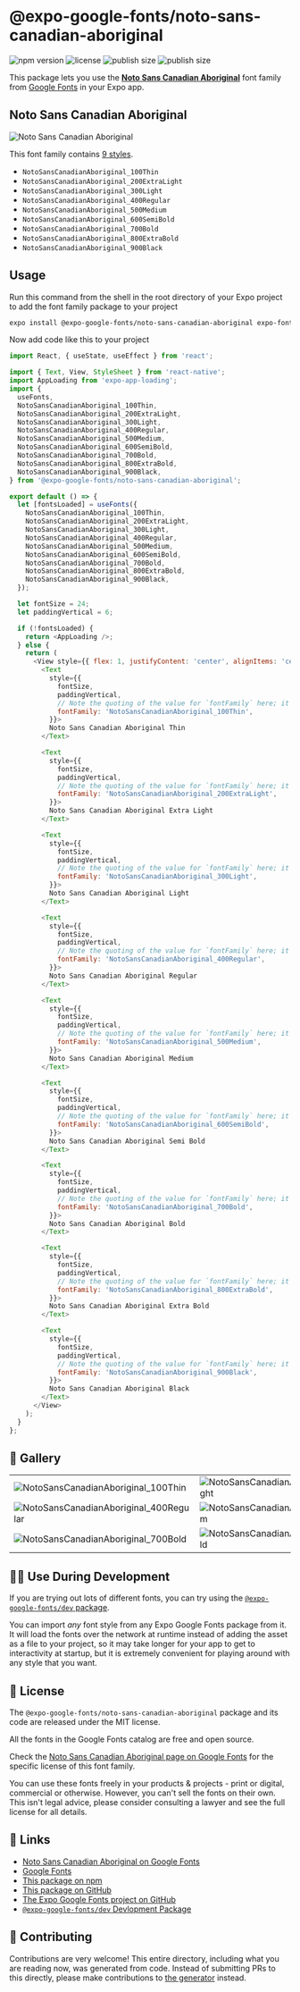 # @expo-google-fonts/noto-sans-canadian-aboriginal

![npm version](https://flat.badgen.net/npm/v/@expo-google-fonts/noto-sans-canadian-aboriginal)
![license](https://flat.badgen.net/github/license/expo/google-fonts)
![publish size](https://flat.badgen.net/packagephobia/install/@expo-google-fonts/noto-sans-canadian-aboriginal)
![publish size](https://flat.badgen.net/packagephobia/publish/@expo-google-fonts/noto-sans-canadian-aboriginal)

This package lets you use the [**Noto Sans Canadian Aboriginal**](https://fonts.google.com/specimen/Noto+Sans+Canadian+Aboriginal) font family from [Google Fonts](https://fonts.google.com/) in your Expo app.

## Noto Sans Canadian Aboriginal

![Noto Sans Canadian Aboriginal](./font-family.png)

This font family contains [9 styles](#-gallery).

- `NotoSansCanadianAboriginal_100Thin`
- `NotoSansCanadianAboriginal_200ExtraLight`
- `NotoSansCanadianAboriginal_300Light`
- `NotoSansCanadianAboriginal_400Regular`
- `NotoSansCanadianAboriginal_500Medium`
- `NotoSansCanadianAboriginal_600SemiBold`
- `NotoSansCanadianAboriginal_700Bold`
- `NotoSansCanadianAboriginal_800ExtraBold`
- `NotoSansCanadianAboriginal_900Black`

## Usage

Run this command from the shell in the root directory of your Expo project to add the font family package to your project
```sh
expo install @expo-google-fonts/noto-sans-canadian-aboriginal expo-font expo-app-loading
```

Now add code like this to your project
```js
import React, { useState, useEffect } from 'react';

import { Text, View, StyleSheet } from 'react-native';
import AppLoading from 'expo-app-loading';
import {
  useFonts,
  NotoSansCanadianAboriginal_100Thin,
  NotoSansCanadianAboriginal_200ExtraLight,
  NotoSansCanadianAboriginal_300Light,
  NotoSansCanadianAboriginal_400Regular,
  NotoSansCanadianAboriginal_500Medium,
  NotoSansCanadianAboriginal_600SemiBold,
  NotoSansCanadianAboriginal_700Bold,
  NotoSansCanadianAboriginal_800ExtraBold,
  NotoSansCanadianAboriginal_900Black,
} from '@expo-google-fonts/noto-sans-canadian-aboriginal';

export default () => {
  let [fontsLoaded] = useFonts({
    NotoSansCanadianAboriginal_100Thin,
    NotoSansCanadianAboriginal_200ExtraLight,
    NotoSansCanadianAboriginal_300Light,
    NotoSansCanadianAboriginal_400Regular,
    NotoSansCanadianAboriginal_500Medium,
    NotoSansCanadianAboriginal_600SemiBold,
    NotoSansCanadianAboriginal_700Bold,
    NotoSansCanadianAboriginal_800ExtraBold,
    NotoSansCanadianAboriginal_900Black,
  });

  let fontSize = 24;
  let paddingVertical = 6;

  if (!fontsLoaded) {
    return <AppLoading />;
  } else {
    return (
      <View style={{ flex: 1, justifyContent: 'center', alignItems: 'center' }}>
        <Text
          style={{
            fontSize,
            paddingVertical,
            // Note the quoting of the value for `fontFamily` here; it expects a string!
            fontFamily: 'NotoSansCanadianAboriginal_100Thin',
          }}>
          Noto Sans Canadian Aboriginal Thin
        </Text>

        <Text
          style={{
            fontSize,
            paddingVertical,
            // Note the quoting of the value for `fontFamily` here; it expects a string!
            fontFamily: 'NotoSansCanadianAboriginal_200ExtraLight',
          }}>
          Noto Sans Canadian Aboriginal Extra Light
        </Text>

        <Text
          style={{
            fontSize,
            paddingVertical,
            // Note the quoting of the value for `fontFamily` here; it expects a string!
            fontFamily: 'NotoSansCanadianAboriginal_300Light',
          }}>
          Noto Sans Canadian Aboriginal Light
        </Text>

        <Text
          style={{
            fontSize,
            paddingVertical,
            // Note the quoting of the value for `fontFamily` here; it expects a string!
            fontFamily: 'NotoSansCanadianAboriginal_400Regular',
          }}>
          Noto Sans Canadian Aboriginal Regular
        </Text>

        <Text
          style={{
            fontSize,
            paddingVertical,
            // Note the quoting of the value for `fontFamily` here; it expects a string!
            fontFamily: 'NotoSansCanadianAboriginal_500Medium',
          }}>
          Noto Sans Canadian Aboriginal Medium
        </Text>

        <Text
          style={{
            fontSize,
            paddingVertical,
            // Note the quoting of the value for `fontFamily` here; it expects a string!
            fontFamily: 'NotoSansCanadianAboriginal_600SemiBold',
          }}>
          Noto Sans Canadian Aboriginal Semi Bold
        </Text>

        <Text
          style={{
            fontSize,
            paddingVertical,
            // Note the quoting of the value for `fontFamily` here; it expects a string!
            fontFamily: 'NotoSansCanadianAboriginal_700Bold',
          }}>
          Noto Sans Canadian Aboriginal Bold
        </Text>

        <Text
          style={{
            fontSize,
            paddingVertical,
            // Note the quoting of the value for `fontFamily` here; it expects a string!
            fontFamily: 'NotoSansCanadianAboriginal_800ExtraBold',
          }}>
          Noto Sans Canadian Aboriginal Extra Bold
        </Text>

        <Text
          style={{
            fontSize,
            paddingVertical,
            // Note the quoting of the value for `fontFamily` here; it expects a string!
            fontFamily: 'NotoSansCanadianAboriginal_900Black',
          }}>
          Noto Sans Canadian Aboriginal Black
        </Text>
      </View>
    );
  }
};

```

## 🔡 Gallery


||||
|-|-|-|
|![NotoSansCanadianAboriginal_100Thin](./NotoSansCanadianAboriginal_100Thin.ttf.png)|![NotoSansCanadianAboriginal_200ExtraLight](./NotoSansCanadianAboriginal_200ExtraLight.ttf.png)|![NotoSansCanadianAboriginal_300Light](./NotoSansCanadianAboriginal_300Light.ttf.png)||
|![NotoSansCanadianAboriginal_400Regular](./NotoSansCanadianAboriginal_400Regular.ttf.png)|![NotoSansCanadianAboriginal_500Medium](./NotoSansCanadianAboriginal_500Medium.ttf.png)|![NotoSansCanadianAboriginal_600SemiBold](./NotoSansCanadianAboriginal_600SemiBold.ttf.png)||
|![NotoSansCanadianAboriginal_700Bold](./NotoSansCanadianAboriginal_700Bold.ttf.png)|![NotoSansCanadianAboriginal_800ExtraBold](./NotoSansCanadianAboriginal_800ExtraBold.ttf.png)|![NotoSansCanadianAboriginal_900Black](./NotoSansCanadianAboriginal_900Black.ttf.png)||


## 👩‍💻 Use During Development

If you are trying out lots of different fonts, you can try using the [`@expo-google-fonts/dev` package](https://github.com/expo/google-fonts/tree/master/font-packages/dev#readme).

You can import *any* font style from any Expo Google Fonts package from it. It will load the fonts
over the network at runtime instead of adding the asset as a file to your project, so it may take longer
for your app to get to interactivity at startup, but it is extremely convenient
for playing around with any style that you want.

## 📖 License

The `@expo-google-fonts/noto-sans-canadian-aboriginal` package and its code are released under the MIT license.

All the fonts in the Google Fonts catalog are free and open source.

Check the [Noto Sans Canadian Aboriginal page on Google Fonts](https://fonts.google.com/specimen/Noto+Sans+Canadian+Aboriginal) for the specific license of this font family.

You can use these fonts freely in your products & projects - print or digital, commercial or otherwise. However, you can't sell the fonts on their own. This isn't legal advice, please consider consulting a lawyer and see the full license for all details.

## 🔗 Links

- [Noto Sans Canadian Aboriginal on Google Fonts](https://fonts.google.com/specimen/Noto+Sans+Canadian+Aboriginal)
- [Google Fonts](https://fonts.google.com/)
- [This package on npm](https://www.npmjs.com/package/@expo-google-fonts/noto-sans-canadian-aboriginal)
- [This package on GitHub](https://github.com/expo/google-fonts/tree/master/font-packages/noto-sans-canadian-aboriginal)
- [The Expo Google Fonts project on GitHub](https://github.com/expo/google-fonts)
- [`@expo-google-fonts/dev` Devlopment Package](https://github.com/expo/google-fonts/tree/master/font-packages/dev)

## 🤝 Contributing

Contributions are very welcome! This entire directory, including what you are reading now, was generated from code. Instead of submitting PRs to this directly, please make contributions to [the generator](https://github.com/expo/google-fonts/tree/master/packages/generator) instead.

